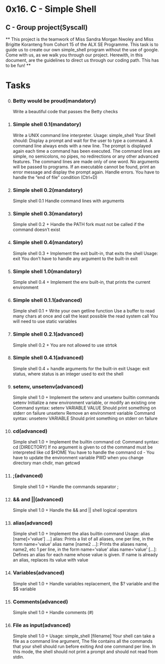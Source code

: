 # 0x16. C - Simple Shell
## C - Group project(Syscall)

** This project is the teamwork of Miss Sandra Morgan Nwoley and Miss Brigitte Koranteng from Cohort 15 of the ALX SE Programme. This task is to guide us to create our own simple_shell program without the use of google. Come with us, as we walk you through our project. Herewith, in this document, are the guidelines to direct us through our coding path. This has to be fun! **

# Tasks
0. ### Betty would be proud(mandatory)
     Write a beautiful code that passes the Betty checks

1. ### Simple shell 0.1(mandatory)
     Write a UNIX command line interpreter.
     Usage: simple_shell
     Your Shell should:
     Display a prompt and wait for the user to type a command. A command line always ends with a new line.
     The prompt is displayed again each time a command has been executed.
     The command lines are simple, no semicolons, no pipes, no redirections or any other advanced features.
     The command lines are made only of one word. No arguments will be passed to programs.
     If an executable cannot be found, print an error message and display the prompt again.
     Handle errors.
     You have to handle the “end of file” condition (Ctrl+D)

2. ### Simple shell 0.2(mandatory)
     Simple shell 0.1
     Handle command lines with arguments

3. ### Simple shell 0.3(mandatory)
     Simple shell 0.2 +
     Handle the PATH
     fork must not be called if the command doesn’t exist

4. ### Simple shell 0.4(mandatory)
     Simple shell 0.3 +
     Implement the exit built-in, that exits the shell
     Usage: exit
     You don’t have to handle any argument to the built-in exit

5. ### Simple shell 1.0(mandatory)
     Simple shell 0.4 +
     Implement the env built-in, that prints the current environment

6. ### Simple shell 0.1.1(advanced)
     Simple shell 0.1 +
     Write your own getline function
     Use a buffer to read many chars at once and call the least possible the read system call
     You will need to use static variables

7. ### Simple shell 0.2.1(advanced)
     Simple shell 0.2 +
     You are not allowed to use strtok

8. ### Simple shell 0.4.1(advanced)
     Simple shell 0.4 +
     handle arguments for the built-in exit
     Usage: exit status, where status is an integer used to exit the shell

9. ### setenv, unsetenv(advanced)
     Simple shell 1.0 +
     Implement the setenv and unsetenv builtin commands
     setenv
     Initialize a new environment variable, or modify an existing one
     Command syntax: setenv VARIABLE VALUE
     Should print something on stderr on failure
     unsetenv
     Remove an environment variable
     Command syntax: unsetenv VARIABLE
     Should print something on stderr on failure

10. ### cd(advanced)
      Simple shell 1.0 +
      Implement the builtin command cd:
      Command syntax: cd [DIRECTORY]
      If no argument is given to cd the command must be interpreted like cd $HOME
      You have to handle the command cd -
      You have to update the environment variable PWD when you change directory
      man chdir, man getcwd

11. ### ;(advanced)
      Simple shell 1.0 +
      Handle the commands separator ;

12. ### && and ||(advanced)
      Simple shell 1.0 +
      Handle the && and || shell logical operators

13. ### alias(advanced)
      Simple shell 1.0 +
      Implement the alias builtin command
Usage: alias [name[='value'] ...]
alias: Prints a list of all aliases, one per line, in the form name='value'
alias name [name2 ...]: Prints the aliases name, name2, etc 1 per line, in the form name='value'
alias name='value' [...]: Defines an alias for each name whose value is given. If name is already an alias, replaces its value with value

14. ### Variables(advanced)
      Simple shell 1.0 +
      Handle variables replacement, the $? variable and the $$ variable

15. ### Comments(advanced)
      Simple shell 1.0 +
      Handle comments (#)

16. ### File as input(advanced)
      Simple shell 1.0 +
      Usage: simple_shell [filename]
      Your shell can take a file as a command line argument,
      The file contains all the commands that your shell should run before exiting
      And one command per line. In this mode, the shell
      should not print a prompt and should not read from stdin.
